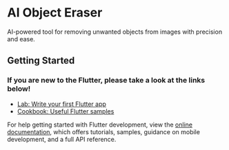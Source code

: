 # AI Object Eraser

AI-powered tool for removing unwanted objects from images with precision and ease.

## Getting Started

### If you are new to the Flutter, please take a look at the links below!

- [Lab: Write your first Flutter app](https://docs.flutter.dev/get-started/codelab)
- [Cookbook: Useful Flutter samples](https://docs.flutter.dev/cookbook)

For help getting started with Flutter development, view the
[online documentation](https://docs.flutter.dev/), which offers tutorials,
samples, guidance on mobile development, and a full API reference.
